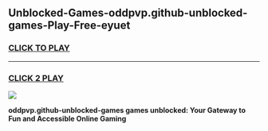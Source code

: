 
## Unblocked-Games-oddpvp.github-unblocked-games-Play-Free-eyuet
<h3>
<a href="https://premium76.site?title=oddpvp.github-unblocked-games&ref=21A">CLICK TO PLAY</a></h3>
<hr>

<h3>
<a href="https://premium76.site?title=oddpvp.github-unblocked-games&ref=21A">CLICK 2 PLAY</a>
  
</h3>

<a href="https://premium76.site?title=oddpvp.github-unblocked-games&ref=21A"><img src="https://clearcache.store/games.png"></a>


**oddpvp.github-unblocked-games games unblocked: Your Gateway to Fun and Accessible Online Gaming**

